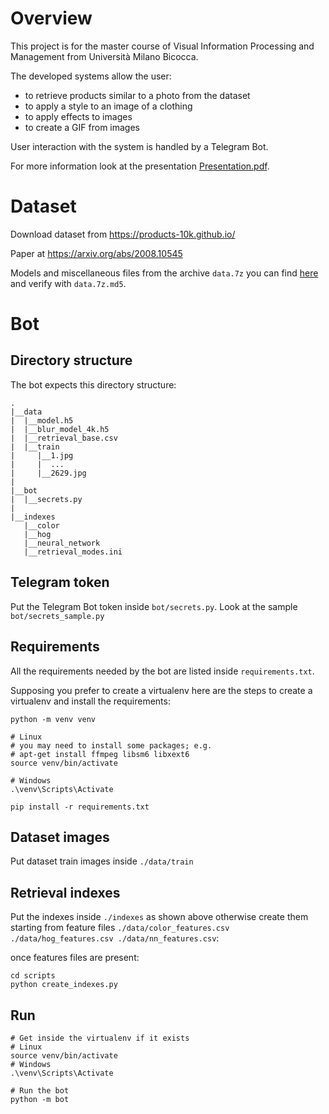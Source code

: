 # Overview

This project is for the master course of Visual Information Processing and Management from Università Milano Bicocca.


The developed systems allow the user:
- to retrieve products similar to a photo from the dataset
- to apply a style to an image of a clothing
- to apply effects to images
- to create a GIF from images

User interaction with the system is handled by a Telegram Bot.

For more information look at the presentation [Presentation.pdf](Presentation.pdf).

# Dataset

Download dataset from https://products-10k.github.io/

Paper at https://arxiv.org/abs/2008.10545

Models and miscellaneous files from the archive `data.7z` you can find [here](https://drive.google.com/drive/folders/1hV-yZ98X1isiRYvwhKSkEviUUUZsPT0i?usp=sharing) and verify with `data.7z.md5`.

# Bot

## Directory structure

The bot expects this directory structure:
```
.
|__data
|  |__model.h5
|  |__blur_model_4k.h5
|  |__retrieval_base.csv
|  |__train
|     |__1.jpg
|     |  ...
|     |__2629.jpg
|
|__bot
|  |__secrets.py
|
|__indexes
   |__color
   |__hog
   |__neural_network
   |__retrieval_modes.ini
```

## Telegram token

Put the Telegram Bot token inside `bot/secrets.py`. Look at the sample
`bot/secrets_sample.py`

## Requirements

All the requirements needed by the bot are listed inside `requirements.txt`.

Supposing you prefer to create a virtualenv here are the steps to create a virtualenv and install the requirements:
```
python -m venv venv

# Linux
# you may need to install some packages; e.g.
# apt-get install ffmpeg libsm6 libxext6
source venv/bin/activate

# Windows
.\venv\Scripts\Activate

pip install -r requirements.txt
```

## Dataset images
Put dataset train images inside `./data/train`

## Retrieval indexes
Put the indexes inside `./indexes` as shown above otherwise create them starting
from feature files `./data/color_features.csv  ./data/hog_features.csv
./data/nn_features.csv`:

once features files are present:
```
cd scripts
python create_indexes.py
```


## Run
```
# Get inside the virtualenv if it exists
# Linux
source venv/bin/activate
# Windows
.\venv\Scripts\Activate

# Run the bot
python -m bot
```
